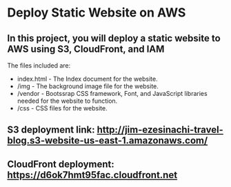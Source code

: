 # Deploy Static Website on AWS

## In this project, you will deploy a static website to AWS using S3, CloudFront, and IAM

The files included are:

* index.html - The Index document for the website.
* /img - The background image file for the website.
* /vendor - Bootssrap CSS framework, Font, and JavaScript libraries needed for the website to function.
* /css - CSS files for the website.

## S3 deployment link: <http://jim-ezesinachi-travel-blog.s3-website-us-east-1.amazonaws.com/>

## CloudFront deployment: <https://d6ok7hmt95fac.cloudfront.net>
